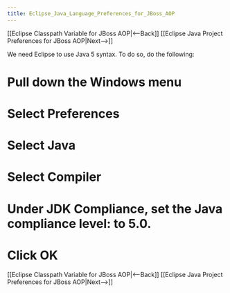 ```yaml
---
title: Eclipse_Java_Language_Preferences_for_JBoss_AOP
---
```

[[Eclipse Classpath Variable for JBoss AOP|<--Back]] [[Eclipse Java Project Preferences for JBoss AOP|Next-->]]

We need Eclipse to use Java 5 syntax. To do so, do the following:
# Pull down the **Windows** menu
# Select **Preferences**
# Select **Java**
# Select **Compiler**
# Under JDK Compliance, set the **Java compliance level:** to 5.0.
# Click **OK**

[[Eclipse Classpath Variable for JBoss AOP|<--Back]] [[Eclipse Java Project Preferences for JBoss AOP|Next-->]]